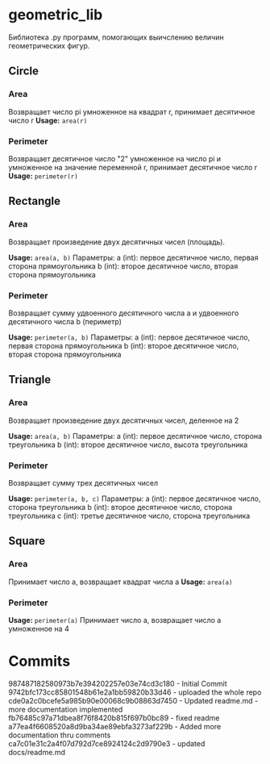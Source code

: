 # geometric_lib
Библиотека .py программ, помогающих выичслению величин геометрических фигур.

## Circle
### Area
Возвращает число pi умноженное на квадрат r, принимает десятичное число r
**Usage:** `area(r)`

### Perimeter
Возвращает десятичное число "2" умноженное на число pi и умноженное на значение переменной r, принимает десятичное число r
**Usage:** `perimeter(r)`

## Rectangle
### Area
Возвращает произведение двух десятичных чисел (площадь).

**Usage:** `area(a, b)`
Параметры:
			a (int): первое десятичное число, первая сторона прямоугольника
			b (int): второе десятичное число, вторая сторона прямоугольника

### Perimeter
Возвращает сумму удвоенного десятичного числа a и удвоенного десятичного числа b (периметр)

**Usage:** `perimeter(a, b)`
Параметры:
		a (int): первое десятичное число, первая сторона прямоугольника
		b (int): второе десятичное число, вторая сторона прямоугольника

## Triangle

### Area
Возвращает произведение двух десятичных чисел, деленное на 2

**Usage:** `area(a, b)`
Параметры:
			a (int): первое десятичное число, сторона треугольника
			b (int): второе десятичное число, высота треугольника

### Perimeter
Возвращает сумму трех десятичных чисел

**Usage:** `perimeter(a, b, c)`
Параметры:
			a (int): первое десятичное число, сторона треугольника 
			b (int): второе десятичное число, сторона треугольника 
			c (int): третье десятичное число, сторона треугольника 

## Square

### Area
Принимает число a, возвращает квадрат числа a
**Usage:** `area(a)`


### Perimeter
**Usage:** `perimeter(a)`
Принимает число a, возвращает число a умноженное на 4


# Commits
987487182580973b7e394202257e03e74cd3c180 - Initial Commit
9742bfc173cc85801548b61e2a1bb59820b33d46 - uploaded the whole repo
cde0a2c0bcefe5a985b90e00068c9b08863d7450 - Updated readme.md - more documentation implemented
fb76485c97a71dbea8f76f8420b815f697b0bc89 - fixed readme
a77ea4f6608520a8d9ba34ae89ebfa3273af229b - Added more documentation thru comments
ca7c01e31c2a4f07d792d7ce8924124c2d9790e3 - updated docs/readme.md

